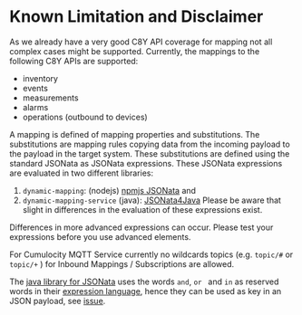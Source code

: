 # Known Limitation and Disclaimer

As we already have a very good C8Y API coverage for mapping not all complex cases might be supported. Currently, the
mappings to the following C8Y APIs are supported:

- inventory
- events
- measurements
- alarms
- operations (outbound to devices)

A mapping is defined of mapping properties and substitutions. The substitutions are mapping rules copying data from the incoming payload to the payload in the target system. These substitutions are defined using the standard JSONata as JSONata expressions. These JSONata expressions are evaluated in two different libraries:

1. `dynamic-mapping`: (nodejs) [npmjs JSONata](https://www.npmjs.com/package/jsonata) and
2. `dynamic-mapping-service` (java): [JSONata4Java](https://github.com/IBM/JSONata4Java)
   Please be aware that slight in differences in the evaluation of these expressions exist.

Differences in more advanced expressions can occur. Please test your expressions before you use advanced elements.

For Cumulocity MQTT Service currently no wildcards topics (e.g. `topic/#` or `topic/+` ) for Inbound Mappings / Subscriptions are allowed.

The [java library for JSONata](https://github.com/IBM/JSONata4Java) uses the words `and`, `or ` and `in` as reserved words in their [expression language](https://github.com/IBM/JSONata4Java/issues/317), hence they can be used as key in an JSON payload, see [issue](https://github.com/Cumulocity-IoT/cumulocity-dynamic-mapper/issues/230).
